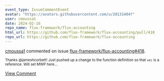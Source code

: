 ```yaml
---
event_type: IssueCommentEvent
avatar: "https://avatars.githubusercontent.com/u/20131404?"
user: cmoussa1
date: 2024-02-16
repo_name: flux-framework/flux-accounting
html_url: https://github.com/flux-framework/flux-accounting/pull/418
repo_url: https://github.com/flux-framework/flux-accounting
---
```


<a href='https://github.com/cmoussa1' target='_blank'>cmoussa1</a> commented on issue <a href='https://github.com/flux-framework/flux-accounting/pull/418' target='_blank'>flux-framework/flux-accounting#418</a>.

<small>Thanks @jameshcorbett! Just pushed up a change to the function definition so that `vec` is a reference. Will set MWP here...</small>

<a href='https://github.com/flux-framework/flux-accounting/pull/418' target='_blank'>View Comment</a>